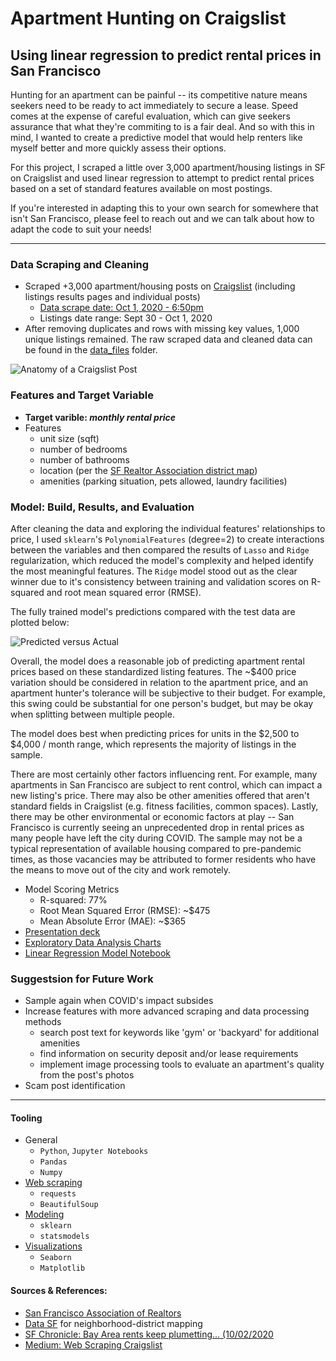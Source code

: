 # Apartment Hunting on Craigslist
## Using linear regression to predict rental prices in San Francisco

Hunting for an apartment can be painful -- its competitive nature means seekers need to be ready to act immediately to secure a lease. Speed comes at the expense of careful evaluation, which can give seekers assurance that what they're commiting to is a fair deal. And so with this in mind, I wanted to create a predictive model that would help renters like myself better and more quickly assess their options. 

For this project, I scraped a little over 3,000 apartment/housing listings in SF on Craigslist and used linear regression to attempt to predict rental prices based on a set of standard features available on most postings. 

If you're interested in adapting this to your own search for somewhere that isn't San Francisco, please feel to reach out and we can talk about how to adapt the code to suit your needs!

---------

### Data Scraping and Cleaning
* Scraped +3,000 apartment/housing posts on [Craigslist](https://sfbay.craigslist.org/) (including listings results pages and individual posts)
    * [Data scrape date: Oct 1, 2020 - 6:50pm](https://github.com/scrapfishies/CL-housing-rent-predictions/blob/master/craigslist_scrape_sf.ipynb)
    * Listings date range: Sept 30 - Oct 1, 2020
* After removing duplicates and rows with missing key values, 1,000 unique listings remained. The raw scraped data and cleaned data can be found in the [data_files](https://github.com/scrapfishies/CL-housing-rent-predictions/tree/master/data_files) folder. 

![Anatomy of a Craigslist Post](https://github.com/scrapfishies/CL-housing-rent-predictions/blob/master/img/post_example.png?raw=true)

### Features and Target Variable
* **Target varible: *monthly rental price***
* Features
  * unit size (sqft)
  * number of bedrooms
  * number of bathrooms
  * location (per the [SF Realtor Association district map](https://data.sfgov.org/Geographic-Locations-and-Boundaries/Realtor-Neighborhoods/5gzd-g9ns))   
  * amenities (parking situation, pets allowed, laundry facilities)  

### Model: Build, Results, and Evaluation
After cleaning the data and exploring the individual features' relationships to price, I used `sklearn`'s `PolynomialFeatures` (degree=2) to create interactions between the variables and then compared the results of `Lasso` and `Ridge` regularization, which reduced the model's complexity and helped identify the most meaningful features. The `Ridge` model stood out as the clear winner due to it's consistency between training and validation scores on R-squared and root mean squared error (RMSE). 

The fully trained model's predictions compared with the test data are plotted below: 

![Predicted versus Actual](https://github.com/scrapfishies/CL-housing-rent-predictions/blob/master/img/ridge_actual_predicted.png?raw=true)

Overall, the model does a reasonable job of predicting apartment rental prices based on these standardized listing features. The ~$400 price variation should be considered in relation to the apartment price, and an apartment hunter's tolerance will be subjective to their budget. For example, this swing could be substantial for one person's budget, but may be okay when splitting between multiple people. 

The model does best when predicting prices for units in the $2,500 to $4,000 / month range, which represents the majority of listings in the sample.

There are most certainly other factors influencing rent. For example, many apartments in San Francisco are subject to rent control, which can impact a new listing's price. There may also be other amenities offered that aren't standard fields in Craigslist (e.g. fitness facilities, common spaces). Lastly, there may be other environmental or economic factors at play -- San Francisco is currently seeing an unprecedented drop in rental prices as many people have left the city during COVID. The sample may not be a typical representation of available housing compared to pre-pandemic times, as those vacancies may be attributed to former residents who have the means to move out of the city and work remotely. 

* Model Scoring Metrics
  * R-squared: 77%
  * Root Mean Squared Error (RMSE): ~$475
  * Mean Absolute Error (MAE): ~$365
* [Presentation deck](https://github.com/scrapfishies/CL-housing-rent-predictions/blob/master/predicting_apt_rentals_in_sf.pdf)
* [Exploratory Data Analysis Charts](https://github.com/scrapfishies/CL-housing-rent-predictions/blob/master/eda_charts.ipynb)
* [Linear Regression Model Notebook](https://github.com/scrapfishies/CL-housing-rent-predictions/blob/master/linear_regression_model.ipynb)
  
### Suggestsion for Future Work
* Sample again when COVID's impact subsides
* Increase features with more advanced scraping and data processing methods
  * search post text for keywords like 'gym' or 'backyard' for additional amenities
  * find information on security deposit and/or lease requirements
  * implement image processing tools to evaluate an apartment's quality from the post's photos
* Scam post identification  

-------------

#### Tooling
* General
  * `Python`, `Jupyter Notebooks`
  * `Pandas`
  * `Numpy`
* [Web scraping](https://github.com/scrapfishies/CL-housing-rent-predictions/blob/master/scrape_cl.py)
  * `requests`
  * `BeautifulSoup`
* [Modeling](https://github.com/scrapfishies/CL-housing-rent-predictions/blob/master/linear_regression_model.ipynb)
  * `sklearn`
  * `statsmodels`
* [Visualizations](https://github.com/scrapfishies/CL-housing-rent-predictions/blob/master/eda_charts.ipynb)
  * `Seaborn`
  * `Matplotlib`

#### Sources & References: 
* [San Francisco Association of Realtors](https://my.sfrealtors.com/)
* [Data SF](https://data.sfgov.org/Geographic-Locations-and-Boundaries/Realtor-Neighborhoods/5gzd-g9ns) for neighborhood-district mapping
* [SF Chronicle: Bay Area rents keep plumetting... (10/02/2020](https://www.sfchronicle.com/bayarea/article/Bay-Area-rents-keep-plummeting-especially-in-15613722.php)
* [Medium: Web Scraping Craigslist](https://towardsdatascience.com/web-scraping-craigslist-a-complete-tutorial-c41cea4f4981)


